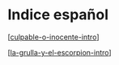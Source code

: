 # Indice español

[[culpable-o-inocente-intro]]

[[la-grulla-y-el-escorpion-intro]]

[//begin]: # "Autogenerated link references for markdown compatibility"
[culpable-o-inocente-intro]: solo-rpg/cthulhu-culpable-o-inocente/culpable-o-inocente-intro "¿Culpable o inocente? - Intro"
[la-grulla-y-el-escorpion-intro]: solo-rpg/la-grulla-y-el-escorpion/la-grulla-y-el-escorpion-intro "La Grulla y el Escorpión - Intro"
[//end]: # "Autogenerated link references"
